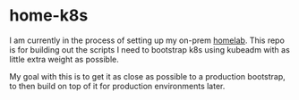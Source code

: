 # home-k8s

I am currently in the process of setting up my on-prem [homelab](https://github.com/samjtro/homelab). This repo is for building out the scripts I need to bootstrap k8s using kubeadm with as little extra weight as possible.

My goal with this is to get it as close as possible to a production bootstrap, to then build on top of it for production environments later.
